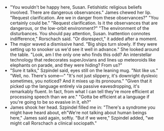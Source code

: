 * "You wouldn't be happy here, Susan. Fetishistic religious beliefs involved. There are dangerous
observances."
James chewed her lip.
"Request clarification. Are we in danger from these observances?"
"You certainly could be."
"Request clarification. Is it the observances that are dangerous, or the low-orbit environment?"
"The environment of the disturbances. You should pay attention, Susan. Inattention connotes
indifference," Rorschach said.
"Or disrespect," it added after a moment.
* The major waved a dismissive hand. "Big ships turn slowly. If they were setting up to snooker us we'd see it well in advance." She looked around the table. "Look, am I the only one who finds this odd? An interstellar technology that redecorates superJovians and lines up meteoroids like elephants on parade, and they were hiding? From us?"
* "Sure it talks," Szpindel said, eyes still on the leaning mug. "Not like us." "Well, no. There's some—" "It's not just slippery, it's downright dyslexic sometimes, you noticed? And it mixes up its pronouns." "Given that it picked up the language entirely via passive eavesdropping, it's remarkably fluent. In fact, from what I can tell they're more efficient at processing speech than we are." "Gotta be efficient at a language if you're going to be so evasive in it, eh?"
* James shook her head. Szpindel filled me in: "There's a syndrome you might have heard about, eh"We're not talking about human beings here," James said again, softly. "But if we were," Szpindel added, "we might call Rorschach a clinical sociopath."